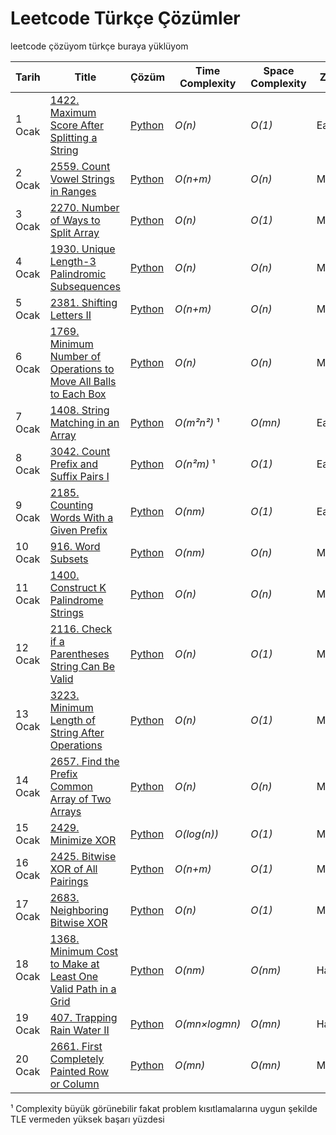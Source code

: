 # Leetcode Türkçe Çözümler
leetcode çözüyom türkçe buraya yüklüyom

| Tarih | Title           |  Çözüm          | Time Complexity | Space Complexity | Zorluk        |
| ----- |---------------- | --------------- | --------------- |  --------------- | ------------- |
1 Ocak | [1422. Maximum Score After Splitting a String](https://leetcode.com/problems/maximum-score-after-splitting-a-string/description/) | [Python](https://github.com/bakabakashiii/leetcode_solutions_tr/blob/main/python/1422.%20Maximum%20Score%20After%20Splitting%20a%20String.py) | _O(n)_ | _O(1)_ | Easy |
2 Ocak | [2559. Count Vowel Strings in Ranges](https://leetcode.com/problems/count-vowel-strings-in-ranges/description/) | [Python](https://github.com/bakabakashiii/leetcode_solutions_tr/blob/main/python/2559.%20Count%20Vowel%20Strings%20in%20Ranges.py) | _O(n+m)_ | _O(n)_ | Medium |
3 Ocak | [2270. Number of Ways to Split Array](https://leetcode.com/problems/number-of-ways-to-split-array/description/) | [Python](https://github.com/bakabakashiii/leetcode_solutions_tr/blob/main/python/2270.%20Number%20of%20Ways%20to%20Split%20Array.py) | _O(n)_ | _O(1)_ | Medium |
4 Ocak | [1930. Unique Length-3 Palindromic Subsequences](https://leetcode.com/problems/unique-length-3-palindromic-subsequences/description) | [Python](https://github.com/bakabakashiii/leetcode_solutions_tr/blob/main/python/1930.%20Unique%20Length-3%20Palindromic%20Subsequences.py) | _O(n)_ | _O(n)_ | Medium |
5 Ocak | [2381. Shifting Letters II](https://leetcode.com/problems/shifting-letters-ii/description) | [Python](https://github.com/bakabakashiii/leetcode_solutions_tr/blob/main/python/2381.%20Shifting%20Letters%20II.py) | _O(n+m)_ | _O(n)_ | Medium |
6 Ocak | [1769. Minimum Number of Operations to Move All Balls to Each Box](https://leetcode.com/problems/minimum-number-of-operations-to-move-all-balls-to-each-box/description) | [Python](https://github.com/bakabakashiii/leetcode_solutions_tr/blob/main/python/1769.%20Minimum%20Number%20of%20Operations%20to%20Move%20All%20Balls%20to%20Each%20Box.py) | _O(n)_ | _O(n)_ | Medium |
7 Ocak | [1408. String Matching in an Array](https://leetcode.com/problems/string-matching-in-an-array/description) | [Python](https://github.com/bakabakashiii/leetcode_solutions_tr/blob/main/python/1408.%20String%20Matching%20in%20an%20Array.py) | _O(m²n²)_ ¹ | _O(mn)_ | Easy | 
8 Ocak | [3042. Count Prefix and Suffix Pairs I](https://leetcode.com/problems/count-prefix-and-suffix-pairs-i/description) | [Python](https://github.com/bakabakashiii/leetcode_solutions_tr/blob/main/python/3042.%20Count%20Prefix%20and%20Suffix%20Pairs%20I.py) | _O(n²m)_ ¹ | _O(1)_ | Easy | 
9 Ocak | [2185. Counting Words With a Given Prefix](https://leetcode.com/problems/counting-words-with-a-given-prefix/description/) | [Python](https://github.com/bakabakashiii/leetcode_solutions_tr/blob/main/python/2185.%20Counting%20Words%20With%20a%20Given%20Prefix.py) | _O(nm)_ | _O(1)_ | Easy | 
10 Ocak | [916. Word Subsets](https://leetcode.com/problems/word-subsets/description/) | [Python](https://github.com/bakabakashiii/leetcode_solutions_tr/blob/main/python/916.%20Word%20Subsets.py) | _O(nm)_ | _O(n)_ | Medium | 
11 Ocak | [1400. Construct K Palindrome Strings](https://leetcode.com/problems/construct-k-palindrome-strings/description) | [Python](https://github.com/bakabakashiii/leetcode_solutions_tr/blob/main/python/1400.%20Construct%20K%20Palindrome%20Strings.py) | _O(n)_ | _O(n)_ | Medium | 
12 Ocak | [2116. Check if a Parentheses String Can Be Valid](https://leetcode.com/problems/check-if-a-parentheses-string-can-be-valid/description) | [Python](https://github.com/bakabakashiii/leetcode_solutions_tr/blob/main/python/2116.%20Check%20if%20a%20Parentheses%20String%20Can%20Be%20Valid.py) | _O(n)_ | _O(1)_ | Medium | 
13 Ocak | [3223. Minimum Length of String After Operations](https://leetcode.com/problems/minimum-length-of-string-after-operations/description/) | [Python](https://github.com/bakabakashiii/leetcode_solutions_tr/blob/main/python/3223.%20Minimum%20Length%20of%20String%20After%20Operations.py) | _O(n)_ | _O(1)_ | Medium | 
14 Ocak | [2657. Find the Prefix Common Array of Two Arrays](https://leetcode.com/problems/find-the-prefix-common-array-of-two-arrays/description/) | [Python](https://github.com/bakabakashiii/leetcode_solutions_tr/blob/main/python/2657.%20Find%20the%20Prefix%20Common%20Array%20of%20Two%20Arrays.py) | _O(n)_ | _O(n)_ | Medium | 
15 Ocak | [2429. Minimize XOR](https://leetcode.com/problems/minimize-xor/description/) | [Python](https://github.com/bakabakashiii/leetcode_solutions_tr/blob/main/python/2429.%20Minimize%20XOR.py) | _O(log(n))_ | _O(1)_ | Medium | 
16 Ocak | [2425. Bitwise XOR of All Pairings](https://leetcode.com/problems/bitwise-xor-of-all-pairings/description/) | [Python](https://github.com/bakabakashiii/leetcode_solutions_tr/blob/main/python/2425.%20Bitwise%20XOR%20of%20All%20Pairings.py) | _O(n+m)_ | _O(1)_ | Medium | 
17 Ocak | [2683. Neighboring Bitwise XOR](https://leetcode.com/problems/neighboring-bitwise-xor/description) | [Python](https://github.com/bakabakashiii/leetcode_solutions_tr/blob/main/python/2683.%20Neighboring%20Bitwise%20XOR.py) | _O(n)_ | _O(1)_ | Medium | 
18 Ocak | [1368. Minimum Cost to Make at Least One Valid Path in a Grid](https://leetcode.com/problems/minimum-cost-to-make-at-least-one-valid-path-in-a-grid/description) | [Python](https://github.com/bakabakashiii/leetcode_solutions_tr/blob/main/python/1368.%20Minimum%20Cost%20to%20Make%20at%20Least%20One%20Valid%20Path%20in%20a%20Grid.py) | _O(nm)_ | _O(nm)_ | Hard | 
19 Ocak | [407. Trapping Rain Water II](https://leetcode.com/problems/trapping-rain-water-ii/description/) | [Python](https://github.com/bakabakashiii/leetcode_solutions_tr/blob/main/python/407.%20Trapping%20Rain%20Water%20II.py) | _O(mn×logmn)_ | _O(mn)_ | Hard | 
20 Ocak | [2661. First Completely Painted Row or Column](https://leetcode.com/problems/first-completely-painted-row-or-column/description/) | [Python](https://github.com/bakabakashiii/leetcode_solutions_tr/blob/main/python/2661.%20First%20Completely%20Painted%20Row%20or%20Column.py) | _O(mn)_ | _O(mn)_ | Medium | 

¹ Complexity büyük görünebilir fakat problem kısıtlamalarına uygun şekilde TLE vermeden yüksek başarı yüzdesi
